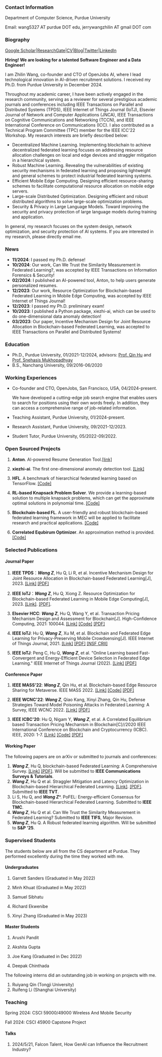 ### Contact Information
Department of Computer Science, Purdue University

Email: wang5327 AT purdue DOT edu,  jerrywangzhilin AT gmail DOT com



### Biography

[Google Scholar](https://scholar.google.com.hk/citations?user=-bmvpIcAAAAJ&hl=zh-CN&oi=sra)|[ResearchGate](https://www.researchgate.net/profile/Zhilin-Wang-11)|[CV](CV_Zhilin_1.pdf)|[Blog](https://medium.com/@hellojerrywong18)|[Twitter](https://twitter.com/zhilinwang97)|[LinkedIn](https://www.linkedin.com/in/zhilin-wang-ph-d-438618140/)

**Hiring! We are looking for a talented Software Engineer and a Data Engineer!** 


<!-- I built OpenJobs, the leading AI-powered job search engine. -->

I am Zhilin Wang, co-founder and CTO of OpenJobs AI, where I lead technological innovation in AI-driven recruitment solutions. I received my Ph.D. from Purdue University in December 2024. 

Throughout my academic career, I have been actively engaged in the research community, serving as a reviewer for several prestigious academic journals and conferences including IEEE Transactions on Parallel and Distributed Systems (TPDS), IEEE Internet of Things Journal (IoTJ), Elsevier Journal of Network and Computer Applications (JNCA), IEEE Transactions on Cognitive Communications and Networking (TCCN), and IEEE International Conference on Communications (ICC). I also contributed as a Technical Program Committee (TPC) member for the IEEE ICC'22 Workshop. My research interests are briefly described below:

- Decentralized Machine Learning. Implementing blockchain to achieve decentralized federated learning focuses on addressing resource allocation challenges on local and edge devices and straggler mitigation in a hierarchical system.
- Robust Machine Learning. Revealing the vulnerabilities of existing security mechanisms in federated learning and proposing lightweight and general schemes to protect industrial federated learning systems. 
- Efficient Mobile Edge Computing. Designing efficient resource-sharing schemes to facilitate computational resource allocation on mobile edge servers.
- Large-scale Distributed Optimization. Designing efficient and robust distributed algorithms to solve large-scale optimization problems.
- Security & Privacy in Large Language Models. Toward improving the security and privacy protection of large language models during training and application.

In general, my research focuses on the system design, network optimization, and security protection of AI systems. If you are interested in my research, please directly email me. 

### News
- **11/2024**: I passed my Ph.D. defense!
- **10/2024**: Our work, Can We Trust the Similarity Measurement in Federated Learning?, was accepted by IEEE Transactions on Information Forensics & Security!
- **02/2024**: I published an AI-powered tool, Anton, to help users generate personalized resumes.
- **12/2023**: Our work, Resource Optimization for Blockchain-based Federated Learning in Mobile Edge Computing, was accepted by IEEE Internet of Things Journal!
- **12/2023**: I passed my Ph.D. preliminary exam!
- **10/2023**: I published a Python package, xiezhi-ai, which can be used to do one-dimensional data anomaly detection!
- **03/2023**: Our paper, Incentive Mechanism Design for Joint Resource Allocation in Blockchain-based Federated Learning, was accepted to IEEE Transactions on Parallel and Distributed Systems!


### Education

- Ph.D., Purdue University, 01/2021-12/2024, advisors: [Prof. Qin Hu](https://cs.iupui.edu/~qinhu/?_gl=1*5xczlx*_ga*MTk3MTQ5NTQ4Ni4xNjYwMzg5NDUy*_ga_61CH0D2DQW*MTY3Nzg0MTM1MS4xOS4wLjE2Nzc4NDEzNTEuMC4wLjA.) and [Prof. Snehasis Mukhopadhyay](https://www.cs.purdue.edu/people/faculty/smukhop.html)
- B.S., Nanchang University, 09/2016-06/2020

### Working Experiences
- Co-founder and CTO, OpenJobs, San Francisco, USA, 04/2024-present.

  
  We have developed a cutting-edge job search engine that enables users to search for positions using their own words freely. In addition, they can access a comprehensive range of job-related information.

- Teaching Assistant, Purdue University, 01/2024-present.
- Research Assistant, Purdue University, 09/2021-12/2023.
- Student Tutor, Purdue University, 05/2022-09/2022.

### Open Sourced Projects

1. **Anton**. AI-powered Resume Generation Tool.[[link]](https://github.com/wzljerry/Anton)
1. **xiezhi-ai**. The first one-dimensional anomaly detection tool. [[Link]](https://pypi.org/project/xiezhi-ai/)

2. **HFL**. A benchmark of hierarchical federated learning based on TensorFlow. [[Code]](https://github.com/wzljerry/Hierarchical-Federated-Learning)

3. **RL-based Knapsack Problem Solver**. We provide a learning-based solution to multiple knapsack problems, which can get the approximate optimal solutions in polynomial time. [[Code]](https://github.com/wzljerry/Blockchain-based-Edge-Resource-Sharing-for-Metaverse)

4. **Blockchain-based FL**. A user-friendly and robust blockchain-based federated learning framework in MEC will be applied to facilitate research and practical applications. [[Code]](https://github.com/wzljerry/FBFL-A-Flexible-Blockchain-based-Federated-Learning-Framework-in-Mobile-Edge-Computing)

5. **Correlated Equbirum Optimizer**. An approximation method is provided. [[Code]](https://github.com/wzljerry/Correlated-Equilibrium-for-Blockchain-Transaction)


### Selected Publications



#### Journal Paper

1. **IEEE TPDS**：***Wang Z***, Hu Q, Li R, et al. Incentive Mechanism Design for Joint Resource Allocation in Blockchain-based Federated Learning[J], 2023. [[Link]](https://ieeexplore.ieee.org/document/10061576) [[PDF]](TPDS.pdf)
2. **IEEE IoTJ**：***Wang Z***,  Hu Q, Xiong Z. Resource Optimization for Blockchain-based Federated Learning in Mobile Edge Computing[J], 2023. [[Link]](https://arxiv.org/abs/2206.02243). [[PDF]](IoTJ.pdf).

3. **Elsevier HCC**:  ***Wang Z***, Hu Q, Wang Y, et al. Transaction Pricing Mechanism Design and Assessment for Blockchain[J]. High-Confidence Computing, 2021: 100044. [[Link]](https://www.sciencedirect.com/science/article/pii/S2667295221000349) [[Code]](https://github.com/wzljerry/Correlated-Equilibrium-for-Blockchain-Transaction) [[PDF]](HCC.pdf)

4. **IEEE IoTJ**:  Hu Q, ***Wang Z***, Xu M, et al. Blockchain and Federated Edge Learning for Privacy-Preserving Mobile Crowdsensing[J]. IEEE Internet of Things Journal, 2021. [[Link]](https://arxiv.org/abs/2110.08671) [[PDF]](FEL.pdf) [[NSF CRII]](https://nsf.gov/awardsearch/showAward?AWD_ID=2105004&HistoricalAwards=false)

5. **IEEE IoTJ**:  Peng C, Hu Q, ***Wang Z***, et al. "Online Learning based Fast-Convergent and Energy-Efficient Device Selection in Federated Edge Learning." IEEE Internet of Things Journal (2022). [[Link]](https://ieeexplore.ieee.org/abstract/document/9951138) [[PDF]](online.pdf)

#### Conference Paper

1. **IEEE MASS'22**:  ***Wang Z***, Qin Hu, et al. Blockchain-based  Edge Resource Sharing for Metaverse. IEEE MASS 2022. [[Link]](https://arxiv.org/abs/2208.05120) [[Code]](https://github.com/wzljerry/Blockchain-based-Edge-Resource-Sharing-for-Metaverse) [[PDF]](MASS.pdf)

2. **IEEE WCNC'22**:  ***Wang Z***, Qiao Kang, Xinyi Zhang, Qin Hu, Defense Strategies Toward Model Poisoning Attacks in Federated Learning: A Survey, IEEE WCNC 2022. [[Link]](https://arxiv.org/abs/2202.06414) [[PDF]](WCNC.pdf)

3. **IEEE ICBC'20**:  Hu Q, Nigam Y, ***Wang Z***, et al. A Correlated Equilibrium based Transaction Pricing Mechanism in Blockchain[C]//2020 IEEE International Conference on Blockchain and Cryptocurrency (ICBC). IEEE, 2020: 1-7. [[Link]](https://ieeexplore.ieee.org/abstract/document/9169475) [[Code]](https://github.com/wzljerry/Correlated-Equilibrium-for-Blockchain-Transaction) [[PDF]](ICBC.pdf)


#### Working Paper

The following papers are on arXiv or submitted to journals and conferences:

1. ***Wang Z***,  Hu Q, blockchain-based Federated Learning: A Comprehensive Survey. [[Link]](https://arxiv.org/abs/2110.02182) [[PDF]](BCFL_survey). Will be submitted to **IEEE Communications Surveys & Tutorials**.
2. ***Wang Z***,  Hu Q et al. Straggler Mitigation and Latency Optimization in Blockchain-based Hierarchical Federated Learning. [[Link]](https://arxiv.org/abs/2308.01296). [[PDF]](2308.01296.pdf). Submitted to **IEEE TVT**.
3. Li S, Hu Q, and ***Wang Z****. PoFEL: Energy-efficient Consensus for Blockchain-based Hierarchical Federated Learning. Submitted to **IEEE TMC**.
4. ***Wang Z***,  Hu Q et al. Can We Trust the Similarity Measurement in Federated Learning? Submitted to **IEEE TIFS**, Major Revision.
5. ***Wang Z***, Hu Q. A Robust federated learning algorithm.  Will be submitted to **S&P '25**.

### Supervised Students

The students below are all from the CS department at Purdue. They performed excellently during the time they worked with me.

#### Undergraduates
1. Garrett Sanders (Graduated in May 2022)

2. Minh Khuat (Graduated in May 2022)

2. Samuel Sibhatu

4. Richard Ekwenibe

5. Xinyi Zhang (Graduated in May 2023)

#### Master Students
1. Arushi Pandit

2. Akshita Gupta
   
3. Joe Kang (Graduated in Dec 2022)

5. Deepak Chinthada

The following interns did an outstanding job in working on projects with me.

1. Ruiyang Qin (Tongji University)
2. Ruifeng Li (Shanghai University)

### Teaching
Spring 2024: CSCI 59000/49000 Wireless And Mobile Security

Fall 2024: CSCI 45900 Capstone Project


#### Talks
1. 2024/5/21, Falcon Talent, How GenAI can Influence the Recruitment Industry?
